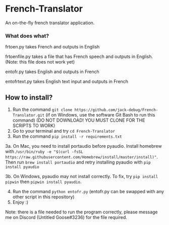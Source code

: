 # French-Translator
An on-the-fly french translator application.

### What does what?
frtoen.py takes French and outputs in English

frtoenfile.py takes a file that has French speech and outputs in English. (Note: this file does not work yet)

entofr.py takes English and outputs in French

entofrtext.py takes English text input and outputs in French

## How to install?
1. Run the command `git clone https://github.com/jack-debug/French-Translator.git` (if on Windows, use the software Git Bash to run this command) (DO NOT DOWNLOAD! YOU MUST CLONE FOR THE SCRIPTS TO WORK)
2. Go to your terminal and try `cd French-Translator`
3. Run the command `pip install -r requirements.txt `

3a. On Mac, you need to install portaudio before pyaudio. Install homebrew with `/usr/bin/ruby -e "$(curl -fsSL https://raw.githubusercontent.com/Homebrew/install/master/install)"`. Then run `brew install portaudio` and retry installing pyaudio with `pip install pyaudio`

3b. On Windows, pyaudio may not install correctly. To fix, try `pip install pipwin` then `pipwin install pyaudio`.

4. Run the command `python entofr.py` (entofr.py can be swapped with any other script in this repository)
5. Enjoy :)

Note: there is a file needed to run the program correctly, please message me on Discord (Untitled Goose#3236) for the file required.
